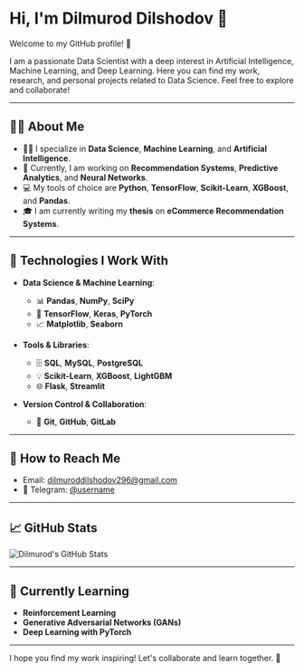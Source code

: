 # Hi, I'm Dilmurod Dilshodov 👋

Welcome to my GitHub profile! 🚀

I am a passionate Data Scientist with a deep interest in Artificial Intelligence, Machine Learning, and Deep Learning. Here you can find my work, research, and personal projects related to Data Science. Feel free to explore and collaborate!

---

## 👨‍💻 About Me

- 🧑‍💻 I specialize in **Data Science**, **Machine Learning**, and **Artificial Intelligence**.
- 🔬 Currently, I am working on **Recommendation Systems**, **Predictive Analytics**, and **Neural Networks**.
- 💻 My tools of choice are **Python**, **TensorFlow**, **Scikit-Learn**, **XGBoost**, and **Pandas**.
- 🎓 I am currently writing my **thesis** on **eCommerce Recommendation Systems**.

---

## 🔧 Technologies I Work With

- **Data Science & Machine Learning**:
  - 📊 **Pandas**, **NumPy**, **SciPy**
  - 🤖 **TensorFlow**, **Keras**, **PyTorch**
  - 📈 **Matplotlib**, **Seaborn**

- **Tools & Libraries**:
  - 🗄️ **SQL**, **MySQL**, **PostgreSQL**
  - 💡 **Scikit-Learn**, **XGBoost**, **LightGBM**
  - 🌐 **Flask**, **Streamlit**

- **Version Control & Collaboration**:
  - 📁 **Git**, **GitHub**, **GitLab**
  
---

## 📧 How to Reach Me

- Email: [dilmuroddilshodov296@gmail.com](mailto:dilmuroddilshodov296@gmail.com)
- 📱 Telegram: [@username](https://t.me/ddilshodov1)

---

## 📈 GitHub Stats

![Dilmurod's GitHub Stats](https://github-readme-stats.vercel.app/api?username=DilmurodDilshodov&show_icons=true&hide_title=true&hide=prs&count_private=true&hide_border=true&theme=radical)

---

## 🌱 Currently Learning

- **Reinforcement Learning**
- **Generative Adversarial Networks (GANs)**
- **Deep Learning with PyTorch**

---

I hope you find my work inspiring! Let's collaborate and learn together. 🚀




